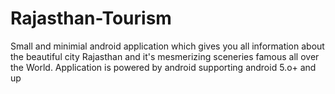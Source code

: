 # Rajasthan-Tourism
Small and minimial android application which gives you all information about the beautiful city Rajasthan and it's mesmerizing sceneries famous all over the World.
Application is powered by android supporting android 5.o+ and up
